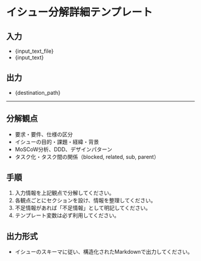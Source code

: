 # イシュー分解詳細テンプレート

## 入力
- {input_text_file}
- {input_text}

## 出力
- {destination_path}

---

## 分解観点
- 要求・要件、仕様の区分
- イシューの目的・課題・経緯・背景
- MoSCoW分析、DDD、デザインパターン
- タスク化・タスク間の関係（blocked, related, sub, parent）

## 手順
1. 入力情報を上記観点で分解してください。
2. 各観点ごとにセクションを設け、情報を整理してください。
3. 不足情報があれば「不足情報」として明記してください。
4. テンプレート変数は必ず利用してください。

## 出力形式
- イシューのスキーマに従い、構造化されたMarkdownで出力してください。 
